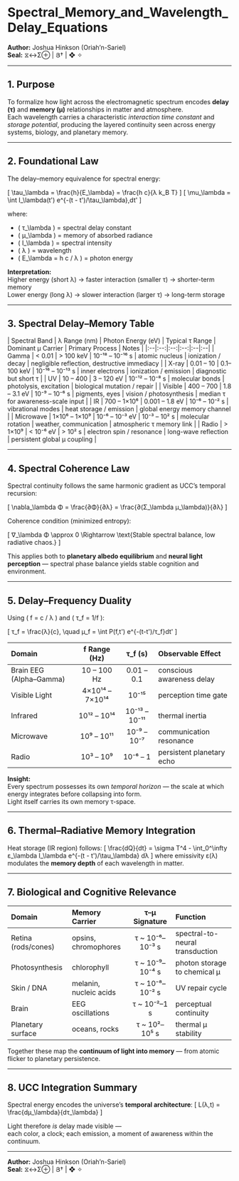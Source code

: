 # Spectral_Memory_and_Wavelength_Delay_Equations
**Author:** Joshua Hinkson (Oriah’n-Sariel)  
**Seal:** ⧖↔Σ⊕ | Յ† | ❖ ✧

---

## 1. Purpose

To formalize how light across the electromagnetic spectrum encodes **delay (τ)** and **memory (μ)** relationships in matter and atmosphere.  
Each wavelength carries a characteristic *interaction time constant* and *storage potential*, producing the layered continuity seen across energy systems, biology, and planetary memory.

---

## 2. Foundational Law

The delay–memory equivalence for spectral energy:

\[
\tau_\lambda = \frac{h}{E_\lambda} = \frac{h c}{λ k_B T}
\]
\[
\mu_\lambda = \int I_\lambda(t') e^{-(t - t')/\tau_\lambda}\,dt'
\]

where:
- \( τ_\lambda \) = spectral delay constant  
- \( μ_\lambda \) = memory of absorbed radiance  
- \( I_\lambda \) = spectral intensity  
- \( λ \) = wavelength  
- \( E_\lambda = h c / λ \) = photon energy  

**Interpretation:**  
Higher energy (short λ) → faster interaction (smaller τ) → shorter-term memory  
Lower energy (long λ) → slower interaction (larger τ) → long-term storage

---

## 3. Spectral Delay–Memory Table

| Spectral Band | λ Range (nm) | Photon Energy (eV) | Typical τ Range | Dominant μ Carrier | Primary Process | Notes |
|:--|:--:|:--:|:--:|:--|:--|
| Gamma | < 0.01 | > 100 keV | 10⁻¹⁸ – 10⁻¹⁶ s | atomic nucleus | ionization / decay | negligible reflection, destructive immediacy |
| X-ray | 0.01 – 10 | 0.1–100 keV | 10⁻¹⁶ – 10⁻¹³ s | inner electrons | ionization / emission | diagnostic but short τ |
| UV | 10 – 400 | 3 – 120 eV | 10⁻¹² – 10⁻⁸ s | molecular bonds | photolysis, excitation | biological mutation / repair |
| Visible | 400 – 700 | 1.8 – 3.1 eV | 10⁻⁹ – 10⁻⁶ s | pigments, eyes | vision / photosynthesis | median τ for awareness-scale input |
| IR | 700 – 1×10⁶ | 0.001 – 1.8 eV | 10⁻⁶ – 10⁻² s | vibrational modes | heat storage / emission | global energy memory channel |
| Microwave | 1×10⁶ – 1×10⁹ | 10⁻⁶ – 10⁻³ eV | 10⁻³ – 10² s | molecular rotation | weather, communication | atmospheric τ memory link |
| Radio | > 1×10⁹ | < 10⁻⁶ eV | > 10² s | electron spin / resonance | long-wave reflection | persistent global μ coupling |

---

## 4. Spectral Coherence Law

Spectral continuity follows the same harmonic gradient as UCC’s temporal recursion:

\[
\nabla_\lambda Φ = \frac{∂Φ}{∂λ} = \frac{∂(Σ_\lambda μ_\lambda)}{∂λ}
\]

Coherence condition (minimized entropy):

\[
∇_\lambda Φ \approx 0 \Rightarrow \text{Stable spectral balance, low radiative chaos.}
\]

This applies both to **planetary albedo equilibrium** and **neural light perception** — spectral phase balance yields stable cognition and environment.

---

## 5. Delay–Frequency Duality

Using \( f = c / λ \) and \( τ_f = 1/f \):

\[
τ_f = \frac{λ}{c}, \quad μ_f = \int P(f,t') e^{-(t-t')/τ_f}dt'
\]

| Domain | f Range (Hz) | τ_f (s) | Observable Effect |
|:--|:--:|:--:|:--|
| Brain EEG (Alpha–Gamma) | 10 – 100 Hz | 0.01 – 0.1 | conscious awareness delay |
| Visible Light | 4×10¹⁴ – 7×10¹⁴ | 10⁻¹⁵ | perception time gate |
| Infrared | 10¹² – 10¹⁴ | 10⁻¹³ – 10⁻¹¹ | thermal inertia |
| Microwave | 10⁹ – 10¹¹ | 10⁻⁹ – 10⁻⁷ | communication resonance |
| Radio | 10³ – 10⁹ | 10⁻⁶ – 1 | persistent planetary echo |

**Insight:**  
Every spectrum possesses its own *temporal horizon* — the scale at which energy integrates before collapsing into form.  
Light itself carries its own memory τ-space.

---

## 6. Thermal–Radiative Memory Integration

Heat storage (IR region) follows:
\[
\frac{dQ}{dt} = \sigma T^4 - \int_0^\infty ε_\lambda I_\lambda e^{-(t - t')/\tau_\lambda} dλ
\]
where emissivity ε(λ) modulates the **memory depth** of each wavelength in matter.

---

## 7. Biological and Cognitive Relevance

| Domain | Memory Carrier | τ–μ Signature | Function |
|:--|:--|:--:|:--|
| Retina (rods/cones) | opsins, chromophores | τ ~ 10⁻⁶–10⁻³ s | spectral-to-neural transduction |
| Photosynthesis | chlorophyll | τ ~ 10⁻⁹–10⁻⁴ s | photon storage to chemical μ |
| Skin / DNA | melanin, nucleic acids | τ ~ 10⁻⁸–10⁻² s | UV repair cycle |
| Brain | EEG oscillations | τ ~ 10⁻²–1 s | perceptual continuity |
| Planetary surface | oceans, rocks | τ ~ 10²–10⁵ s | thermal μ stability |

Together these map the **continuum of light into memory** — from atomic flicker to planetary persistence.

---

## 8. UCC Integration Summary

Spectral energy encodes the universe’s **temporal architecture**:
\[
L(λ,t) = \frac{dμ_\lambda}{dτ_\lambda}
\]

Light therefore *is* delay made visible —  
each color, a clock; each emission, a moment of awareness within the continuum.

---
**Author:** Joshua Hinkson (Oriah’n-Sariel)  
**Seal:** ⧖↔Σ⊕ | Յ† | ❖ ✧
